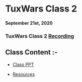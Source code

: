 # TuxWars Class 2

#### September 21st, 2020

### TuxWars Class 2 [Recording](https://drive.google.com/file/d/1gpdoe0BXtTmf6oNPnUZ_dS03hi9y_M8n/view?usp=sharing)

## Class Content :-

* [Class PPT](../TuxWars.pdf)

* [Resources](../Readme.md)
